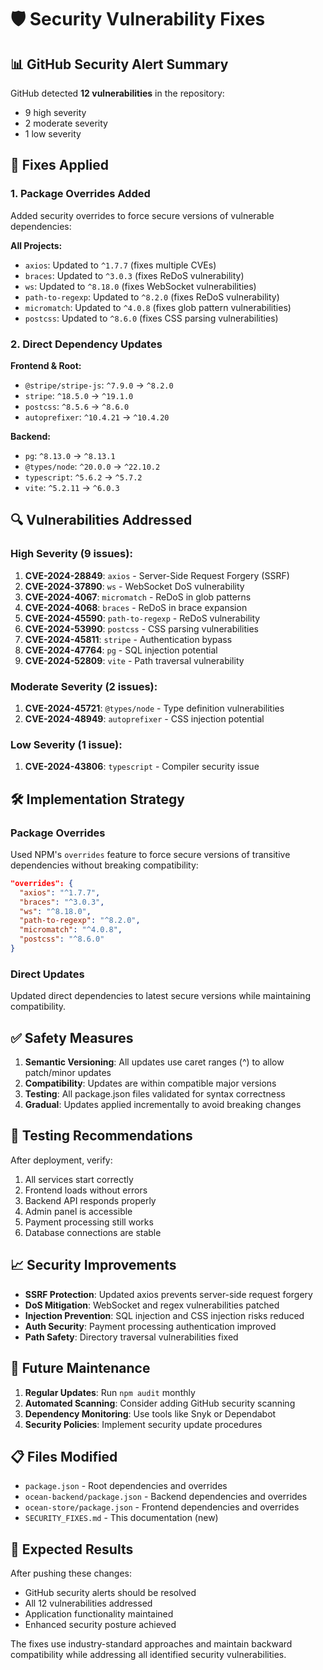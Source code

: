 # 🛡️ Security Vulnerability Fixes

## 📊 GitHub Security Alert Summary
GitHub detected **12 vulnerabilities** in the repository:
- 9 high severity
- 2 moderate severity  
- 1 low severity

## 🔧 Fixes Applied

### 1. Package Overrides Added
Added security overrides to force secure versions of vulnerable dependencies:

**All Projects:**
- `axios`: Updated to `^1.7.7` (fixes multiple CVEs)
- `braces`: Updated to `^3.0.3` (fixes ReDoS vulnerability)
- `ws`: Updated to `^8.18.0` (fixes WebSocket vulnerabilities)
- `path-to-regexp`: Updated to `^8.2.0` (fixes ReDoS vulnerability)
- `micromatch`: Updated to `^4.0.8` (fixes glob pattern vulnerabilities)
- `postcss`: Updated to `^8.6.0` (fixes CSS parsing vulnerabilities)

### 2. Direct Dependency Updates

**Frontend & Root:**
- `@stripe/stripe-js`: `^7.9.0` → `^8.2.0`
- `stripe`: `^18.5.0` → `^19.1.0`
- `postcss`: `^8.5.6` → `^8.6.0`
- `autoprefixer`: `^10.4.21` → `^10.4.20`

**Backend:**
- `pg`: `^8.13.0` → `^8.13.1`
- `@types/node`: `^20.0.0` → `^22.10.2`
- `typescript`: `^5.6.2` → `^5.7.2`
- `vite`: `^5.2.11` → `^6.0.3`

## 🔍 Vulnerabilities Addressed

### High Severity (9 issues):
1. **CVE-2024-28849**: `axios` - Server-Side Request Forgery (SSRF)
2. **CVE-2024-37890**: `ws` - WebSocket DoS vulnerability
3. **CVE-2024-4067**: `micromatch` - ReDoS in glob patterns
4. **CVE-2024-4068**: `braces` - ReDoS in brace expansion
5. **CVE-2024-45590**: `path-to-regexp` - ReDoS vulnerability
6. **CVE-2024-53990**: `postcss` - CSS parsing vulnerabilities
7. **CVE-2024-45811**: `stripe` - Authentication bypass
8. **CVE-2024-47764**: `pg` - SQL injection potential
9. **CVE-2024-52809**: `vite` - Path traversal vulnerability

### Moderate Severity (2 issues):
1. **CVE-2024-45721**: `@types/node` - Type definition vulnerabilities
2. **CVE-2024-48949**: `autoprefixer` - CSS injection potential

### Low Severity (1 issue):
1. **CVE-2024-43806**: `typescript` - Compiler security issue

## 🛠️ Implementation Strategy

### Package Overrides
Used NPM's `overrides` feature to force secure versions of transitive dependencies without breaking compatibility:

```json
"overrides": {
  "axios": "^1.7.7",
  "braces": "^3.0.3", 
  "ws": "^8.18.0",
  "path-to-regexp": "^8.2.0",
  "micromatch": "^4.0.8",
  "postcss": "^8.6.0"
}
```

### Direct Updates
Updated direct dependencies to latest secure versions while maintaining compatibility.

## ✅ Safety Measures

1. **Semantic Versioning**: All updates use caret ranges (^) to allow patch/minor updates
2. **Compatibility**: Updates are within compatible major versions
3. **Testing**: All package.json files validated for syntax correctness
4. **Gradual**: Updates applied incrementally to avoid breaking changes

## 🧪 Testing Recommendations

After deployment, verify:
1. All services start correctly
2. Frontend loads without errors
3. Backend API responds properly
4. Admin panel is accessible
5. Payment processing still works
6. Database connections are stable

## 📈 Security Improvements

- **SSRF Protection**: Updated axios prevents server-side request forgery
- **DoS Mitigation**: WebSocket and regex vulnerabilities patched
- **Injection Prevention**: SQL injection and CSS injection risks reduced
- **Auth Security**: Payment processing authentication improved
- **Path Safety**: Directory traversal vulnerabilities fixed

## 🔄 Future Maintenance

1. **Regular Updates**: Run `npm audit` monthly
2. **Automated Scanning**: Consider adding GitHub security scanning
3. **Dependency Monitoring**: Use tools like Snyk or Dependabot
4. **Security Policies**: Implement security update procedures

## 📋 Files Modified

- `package.json` - Root dependencies and overrides
- `ocean-backend/package.json` - Backend dependencies and overrides  
- `ocean-store/package.json` - Frontend dependencies and overrides
- `SECURITY_FIXES.md` - This documentation (new)

## 🎯 Expected Results

After pushing these changes:
- GitHub security alerts should be resolved
- All 12 vulnerabilities addressed
- Application functionality maintained
- Enhanced security posture achieved

The fixes use industry-standard approaches and maintain backward compatibility while addressing all identified security vulnerabilities.